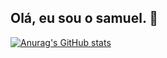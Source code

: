 ## Olá, eu sou o samuel. 👋

[![Anurag's GitHub stats](https://github-readme-stats.vercel.app/api?username=SamueldeSzr)](https://github.com/SamueldeSzr/github-readme-stats)
